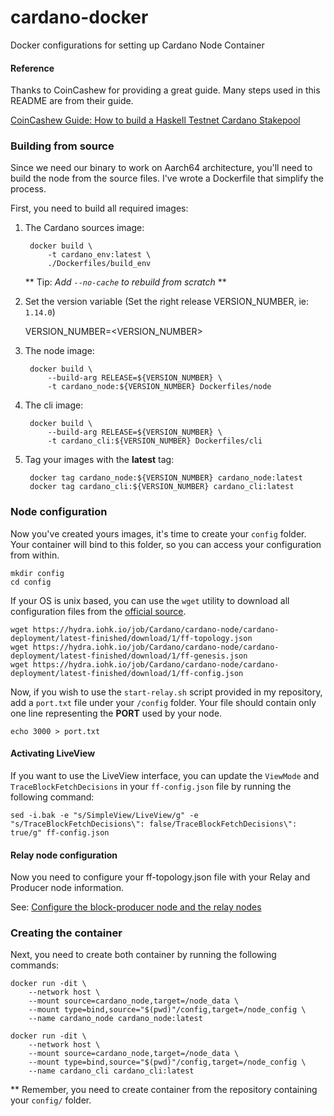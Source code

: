# cardano-docker
Docker configurations for setting up Cardano Node Container

#### Reference

Thanks to CoinCashew for providing a great guide. Many steps used in this README are from their guide.

[CoinCashew Guide: How to build a Haskell Testnet Cardano Stakepool](https://www.coincashew.com/coins/overview-ada/guide-how-to-build-a-haskell-stakepool-node)

### Building from source 

Since we need our binary to work on Aarch64 architecture, you'll need to build the node from the source files.
I've wrote a Dockerfile that simplify the process.

First, you need to build all required images:
  
1. The Cardano sources image:
        
        docker build \
            -t cardano_env:latest \
            ./Dockerfiles/build_env

    ** Tip: _Add `--no-cache` to rebuild from scratch_ **
        
2. Set the version variable (Set the right release VERSION_NUMBER, ie: `1.14.0`)

    VERSION_NUMBER=<VERSION_NUMBER>

3. The node image:

        docker build \
            --build-arg RELEASE=${VERSION_NUMBER} \
            -t cardano_node:${VERSION_NUMBER} Dockerfiles/node
        
4. The cli image:

        docker build \
            --build-arg RELEASE=${VERSION_NUMBER} \
            -t cardano_cli:${VERSION_NUMBER} Dockerfiles/cli
        
5. Tag your images with the **latest** tag:

        docker tag cardano_node:${VERSION_NUMBER} cardano_node:latest
        docker tag cardano_cli:${VERSION_NUMBER} cardano_cli:latest
                                     
### Node configuration

Now you've created yours images, it's time to create your `config` folder. Your container will bind to this folder,
so you can access your configuration from within.

    mkdir config
    cd config
        
If your OS is unix based, you can use the `wget` utility to download all configuration files from the
[official source](https://hydra.iohk.io/job/Cardano/cardano-node/cardano-deployment/latest-finished/download/1/index.html).

    wget https://hydra.iohk.io/job/Cardano/cardano-node/cardano-deployment/latest-finished/download/1/ff-topology.json
    wget https://hydra.iohk.io/job/Cardano/cardano-node/cardano-deployment/latest-finished/download/1/ff-genesis.json
    wget https://hydra.iohk.io/job/Cardano/cardano-node/cardano-deployment/latest-finished/download/1/ff-config.json
        
Now, if you wish to use the `start-relay.sh` script provided in my repository, add a `port.txt` file under your `/config` 
folder. Your file should contain only one line representing the **PORT** used by your node. 
    
    echo 3000 > port.txt
    
#### Activating LiveView

If you want to use the LiveView interface, you can update the `ViewMode` and `TraceBlockFetchDecisions` in your 
`ff-config.json` file by running the following command:

    sed -i.bak -e "s/SimpleView/LiveView/g" -e "s/TraceBlockFetchDecisions\": false/TraceBlockFetchDecisions\": true/g" ff-config.json
    
#### Relay node configuration

Now you need to configure your ff-topology.json file with your Relay and Producer node information.

See: [Configure the block-producer node and the relay nodes](https://www.coincashew.com/coins/overview-ada/guide-how-to-build-a-haskell-stakepool-node#3-1-configure-the-block-producer-node-and-the-relay-nodes)

### Creating the container

Next, you need to create both container by running the following commands:

    docker run -dit \
        --network host \
        --mount source=cardano_node,target=/node_data \
        --mount type=bind,source="$(pwd)"/config,target=/node_config \
        --name cardano_node cardano_node:latest 

    docker run -dit \
        --network host \
        --mount source=cardano_node,target=/node_data \
        --mount type=bind,source="$(pwd)"/config,target=/node_config \
        --name cardano_cli cardano_cli:latest
            
** Remember, you need to create container from the repository containing your `config/` folder.
